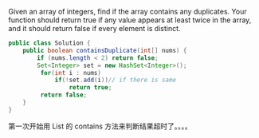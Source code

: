 Given an array of integers, find if the array contains any duplicates. Your function should return true if any value appears at least twice in the array, and it should return false if every element is distinct.


```java
public class Solution {
    public boolean containsDuplicate(int[] nums) {
        if (nums.length < 2) return false;
        Set<Integer> set = new HashSet<Integer>();
		 for(int i : nums)
			 if(!set.add(i))// if there is same
				 return true; 
		 return false;
    }
}
```

第一次开始用 List 的 contains 方法来判断结果超时了。。。。
